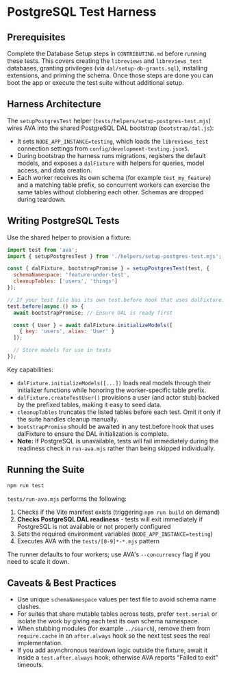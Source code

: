 # PostgreSQL Test Harness

## Prerequisites

Complete the Database Setup steps in `CONTRIBUTING.md` before running these tests.
This covers creating the `libreviews` and `libreviews_test` databases, granting
privileges (via `dal/setup-db-grants.sql`), installing extensions, and priming
the schema. Once those steps are done you can boot the app or execute the test
suite without additional setup.

## Harness Architecture

The `setupPostgresTest` helper (`tests/helpers/setup-postgres-test.mjs`) wires
AVA into the shared PostgreSQL DAL bootstrap (`bootstrap/dal.js`):

- It sets `NODE_APP_INSTANCE=testing`, which loads the `libreviews_test`
  connection settings from `config/development-testing.json5`.
- During bootstrap the harness runs migrations, registers the default models,
  and exposes a `dalFixture` with helpers for queries, model access, and data
  creation.
- Each worker receives its own schema (for example `test_my_feature`) and a
  matching table prefix, so concurrent workers can exercise the same tables
  without clobbering each other. Schemas are dropped during teardown.

## Writing PostgreSQL Tests

Use the shared helper to provision a fixture:

```js
import test from 'ava';
import { setupPostgresTest } from './helpers/setup-postgres-test.mjs';

const { dalFixture, bootstrapPromise } = setupPostgresTest(test, {
  schemaNamespace: 'feature-under-test',
  cleanupTables: ['users', 'things']
});

// If your test file has its own test.before hook that uses dalFixture:
test.before(async () => {
  await bootstrapPromise; // Ensure DAL is ready first

  const { User } = await dalFixture.initializeModels([
    { key: 'users', alias: 'User' }
  ]);

  // Store models for use in tests
});
```

Key capabilities:

- `dalFixture.initializeModels([...])` loads real models through their
  initializer functions while honoring the worker-specific table prefix.
- `dalFixture.createTestUser()` provisions a user (and actor stub) backed by
  the prefixed tables, making it easy to seed data.
- `cleanupTables` truncates the listed tables before each test. Omit it only if
  the suite handles cleanup manually.
- `bootstrapPromise` should be awaited in any test.before hook that uses
  dalFixture to ensure the DAL initialization is complete.
- **Note:** If PostgreSQL is unavailable, tests will fail immediately during the
  readiness check in `run-ava.mjs` rather than being skipped individually.

## Running the Suite

```bash
npm run test
```

`tests/run-ava.mjs` performs the following:

1. Checks if the Vite manifest exists (triggering `npm run build` on demand)
2. **Checks PostgreSQL DAL readiness** - tests will exit immediately if PostgreSQL
   is not available or not properly configured
3. Sets the required environment variables (`NODE_APP_INSTANCE=testing`)
4. Executes AVA with the `tests/[0-9]*-*.mjs` pattern

The runner defaults to four workers; use AVA's `--concurrency` flag if you need
to scale it down.

## Caveats & Best Practices

- Use unique `schemaNamespace` values per test file to avoid schema name clashes.
- For suites that share mutable tables across tests, prefer `test.serial` or
  isolate the work by giving each test its own schema namespace.
- When stubbing modules (for example `../search`), remove them from
  `require.cache` in an `after.always` hook so the next test sees the real
  implementation.
- If you add asynchronous teardown logic outside the fixture, await it inside a
  `test.after.always` hook; otherwise AVA reports “Failed to exit” timeouts.
